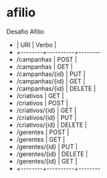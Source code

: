 # afilio
Desafio Afilio



* | URI           | Verbo    |
* +--------+----------+--------
* /campanhas      | POST     |
* /campanhas      | GET      |
* /campanhas/{id} | PUT      | 
* /campanhas/{id} | GET      |
* /campanhas/{id} | DELETE   | 
* /criativos      | GET      |
* /criativos      | POST     |
* /criativos/{id} | GET      |
* /criativos/{id} | PUT      | 
* /criativos/{id} | DELETE   | 
* /gerentes       | POST     |
* /gerentes       | GET      |
* /gerentes/{id}  | PUT      |       
* /gerentes/{id}  | DELETE   | 
* /gerentes/{id}  | GET      | 
* +--------+----------+--------



